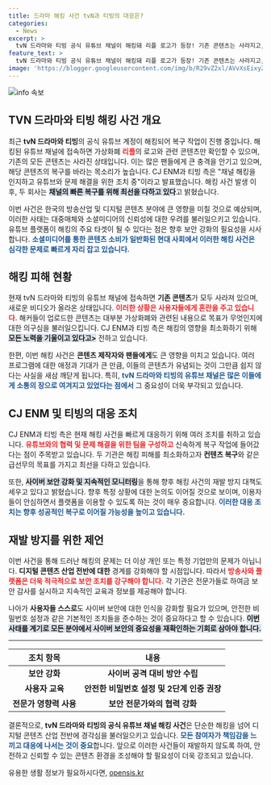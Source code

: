 ```yaml
---
title: 드라마 해킹 사건 tvN과 티빙의 대응은?
categories:
  - News
excerpt: >
  tvN 드라마와 티빙 공식 유튜브 채널이 해킹돼 리플 로고가 등장! 기존 콘텐츠는 사라지고, CJ ENM은 빠른 복구를 약속했습니다. 팬들의 우려가 커지고 있는 이번 사태의 전말은?
feature_text: >
  tvN 드라마와 티빙 공식 유튜브 채널이 해킹돼 리플 로고가 등장! 기존 콘텐츠는 사라지고, CJ ENM은 빠른 복구를 약속했습니다. 팬들의 우려가 커지고 있는 이번 사태의 전말은?
image: 'https://blogger.googleusercontent.com/img/b/R29vZ2xl/AVvXsEixyZcFfHzMRdzZMjFBmAUKJYCLCGyLL1o632UiGVXcaFdKo_bkvkuCioo0uUKlGfBVcT3P84aROyZIXSBEx3Aw5nCQ3pTgDom1WDC4m8eifvWiAmWEEVb4x6G_l8C0QH225ldMjyaFvpxGEBGNO37VmDTDMHGhJPq73UglMfDca1-0aw/s1600/blogspot.png'
---
```


<p><img src="https://blogger.googleusercontent.com/img/b/R29vZ2xl/AVvXsEixyZcFfHzMRdzZMjFBmAUKJYCLCGyLL1o632UiGVXcaFdKo_bkvkuCioo0uUKlGfBVcT3P84aROyZIXSBEx3Aw5nCQ3pTgDom1WDC4m8eifvWiAmWEEVb4x6G_l8C0QH225ldMjyaFvpxGEBGNO37VmDTDMHGhJPq73UglMfDca1-0aw/s1600/blogspot.png" alt="info 속보" /></p>

<h2 data-ke-size="size26">TVN 드라마와 티빙 해킹 사건 개요</h2>

<p data-ke-size="size16">최근 <b>tvN 드라마와 티빙</b>의 공식 유튜브 계정이 해킹되어 복구 작업이 진행 중입니다. 해킹된 유튜브 채널에 접속하면 가상화폐 <b><span style="color: #ee2323;">리플</span></b>의 로고와 관련 콘텐츠만 확인할 수 있으며, 기존의 모든 콘텐츠는 사라진 상태입니다. 이는 많은 팬들에게 큰 충격을 안기고 있으며, 해당 콘텐츠의 복구를 바라는 목소리가 높습니다. CJ ENM과 티빙 측은 "채널 해킹을 인지하고 유튜브와 문제 해결을 위한 조치 중"이라고 발표했습니다. 해킹 사건 발생 이후, 두 회사는 <b><span style="background-color: #21538527;">채널의 빠른 복구를 위해 최선을 다하고 있다</span></b>고 밝혔습니다.</p>

<p data-ke-size="size16">이번 사건은 한국의 방송산업 및 디지털 콘텐츠 분야에 큰 영향을 미칠 것으로 예상되며, 이러한 사태는 대중매체와 소셜미디어의 신뢰성에 대한 우려를 불러일으키고 있습니다. 유튜브 플랫폼이 해킹의 주요 타겟이 될 수 있다는 점은 향후 보안 강화의 필요성을 시사합니다. <b><span style="color: #1a5490;">소셜미디어를 통한 콘텐츠 소비가 일반화된 현대 사회에서 이러한 해킹 사건은 심각한 문제로 빠르게 자리 잡고 있습니다.</span></b></p>

<h2 data-ke-size="size26">해킹 피해 현황</h2>

<p data-ke-size="size16">현재 tvN 드라마와 티빙의 유튜브 채널에 접속하면 <b>기존 콘텐츠</b>가 모두 사라져 있으며, 새로운 비디오가 올라온 상태입니다. <b><span style="color: #ee2323;">이러한 상황은 사용자들에게 혼란을 주고 있습니다.</span></b> 해커들이 업로드한 콘텐츠는 대부분 가상화폐와 관련된 내용으로 목표가 무엇인지에 대한 의구심을 불러일으킵니다. CJ ENM과 티빙 측은 해킹의 영향을 최소화하기 위해 <b><span style="background-color: #21538527;">모든 노력을 기울이고 있다고></span></b> 전하고 있습니다.</p>

<p data-ke-size="size16">한편, 이번 해킹 사건은 <b>콘텐츠 제작자와 팬들에게</b>도 큰 영향을 미치고 있습니다. 여러 프로그램에 대한 애정과 기대가 큰 만큼, 이들의 콘텐츠가 유념되는 것이 그만큼 쉽지 않다는 사실을 새삼 깨닫게 됩니다. 특히, <b><span style="color: #1a5490;">tvN 드라마와 티빙의 유튜브 채널은 많은 이들에게 소통의 장으로 여겨지고 있었다는 점에서</span></b> 그 중요성이 더욱 부각되고 있습니다.</p>

<h2 data-ke-size="size26">CJ ENM 및 티빙의 대응 조치</h2>

<p data-ke-size="size16">CJ ENM과 티빙 측은 현재 해킹 사건을 빠르게 대응하기 위해 여러 조치를 취하고 있습니다. <b><span style="color: #ee2323;">유튜브와의 협력 및 문제 해결을 위한 팀을 구성하고</span></b> 신속하게 복구 작업에 들어갔다는 점이 주목받고 있습니다. 두 기관은 해킹 피해를 최소화하고자 <b>컨텐츠 복구</b>와 같은 급선무의 목표를 가지고 최선을 다하고 있습니다.</p>

<p data-ke-size="size16">또한, <b><span style="background-color: #21538527;">사이버 보안 강화 및 지속적인 모니터링</span></b>을 통해 향후 해킹 사건의 재발 방지 대책도 세우고 있다고 밝혔습니다. 향후 특정 상황에 대한 논의도 이어질 것으로 보이며, 이용자들이 안심하면서 플랫폼을 이용할 수 있도록 하는 것이 매우 중요합니다. <b><span style="color: #1a5490;">이러한 대응 조치는 향후 성공적인 복구로 이어질 가능성을 높이고 있습니다.</span></b></p>

<h2 data-ke-size="size26">재발 방지를 위한 제언</h2>

<p data-ke-size="size16">이번 사건을 통해 드러난 해킹의 문제는 더 이상 개인 또는 특정 기업만의 문제가 아닙니다. <b>디지털 콘텐츠 산업 전반에 대한</b> 경계를 강화해야 할 시점입니다. 따라서 <b><span style="color: #ee2323;">방송사와 플랫폼은 더욱 적극적으로 보안 조치를 강구해야 합니다.</span></b> 각 기관은 전문가들로 하여금 보안 감사를 실시하고 지속적인 교육과 정보를 제공해야 합니다.</p>

<p data-ke-size="size16">나아가 <b>사용자들 스스로</b>도 사이버 보안에 대한 인식을 강화할 필요가 있으며, 안전한 비밀번호 설정과 같은 기본적인 조치들을 준수하는 것이 중요하다고 할 수 있습니다. <b><span style="background-color: #21538527;">이번 사태를 계기로 모든 분야에서 사이버 보안의 중요성을 재확인하는 기회로 삼아야 합니다.</span></b></p>

<hr>

<table style="width: 100%;">
    <thead>
        <tr>
            <th style="text-align: center; height: 17px;"><b>조치 항목</b></th>
            <th style="text-align: center; height: 17px;"><b>내용</b></th>
        </tr>
    </thead>
    <tbody>
        <tr>
            <td style="text-align: center; height: 17px;"><b>보안 강화</b></td>
            <td style="text-align: center; height: 17px;"><b>사이버 공격 대비 방안 수립</b></td>
        </tr>
        <tr>
            <td style="text-align: center; height: 17px;"><b>사용자 교육</b></td>
            <td style="text-align: center; height: 17px;"><b>안전한 비밀번호 설정 및 2단계 인증 권장</b></td>
        </tr>
        <tr>
            <td style="text-align: center; height: 17px;"><b>전문가 영향력 사용</b></td>
            <td style="text-align: center; height: 17px;"><b>보안 전문가와의 협력 강화</b></td>
        </tr>
    </tbody>
</table>

<p data-ke-size="size16">결론적으로, <b>tvN 드라마와 티빙의 공식 유튜브 채널 해킹 사건</b>은 단순한 해킹을 넘어 디지털 콘텐츠 산업 전반에 경각심을 불러일으키고 있습니다. <b><span style="color: #1a5490;">모든 참여자가 책임감을 느끼고 대응에 나서는 것이 중요</span></b>합니다. 앞으로 이러한 사건들이 재발하지 않도록 하여, 안전하고 신뢰할 수 있는 콘텐츠 환경을 조성해야 할 필요성이 더욱 강조되고 있습니다.</p>
유용한 생활 정보가 필요하시다면, <a href="https://opensis.kr" rel="dofollow">opensis.kr</a>


